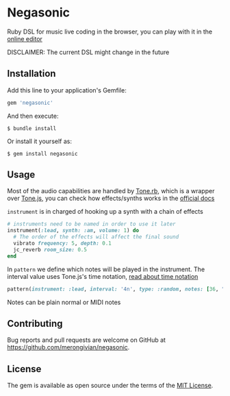 # Negasonic

Ruby DSL for music live coding in the browser, you can play with it in the [online editor](https://negasonic.herokuapp.com/)

DISCLAIMER: The current DSL might change in the future

## Installation

Add this line to your application's Gemfile:

```ruby
gem 'negasonic'
```

And then execute:

    $ bundle install

Or install it yourself as:

    $ gem install negasonic

## Usage

Most of the audio capabilities are handled by [Tone.rb](https://github.com/merongivian/tone.rb), which is a wrapper
over [Tone.js](https://github.com/Tonejs/Tone.js), you can check how effects/synths works in the [official docs](https://tonejs.github.io/docs/)

`instrument` is in charged of hooking up a synth with a chain of effects

```ruby
# instruments need to be named in order to use it later
instrument(:lead, synth: :am, volume: 1) do
  # The order of the effects will affect the final sound
  vibrato frequency: 5, depth: 0.1
  jc_reverb room_size: 0.5
end
```

In `pattern` we define which notes will be played in the instrument. The interval value uses
Tone.js's time notation, [read about time notation](https://github.com/Tonejs/Tone.js/wiki/Time)

```ruby
pattern(instrument: :lead, interval: '4n', type: :random, notes: [36, "D2", 40, "A2"])
```

Notes can be plain normal or MIDI notes

## Contributing

Bug reports and pull requests are welcome on GitHub at https://github.com/merongivian/negasonic.

## License

The gem is available as open source under the terms of the [MIT License](https://opensource.org/licenses/MIT).
